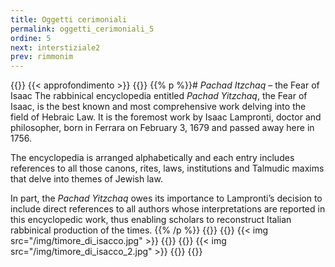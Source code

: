 ```yaml
---
title: Oggetti cerimoniali
permalink: oggetti_cerimoniali_5
ordine: 5
next: interstiziale2
prev: rimmonim
---
```

{{<row class="approfondimento">}}
{{< approfondimento >}}
{{<column1>}}
{{% p %}}# *Pachad Itzchaq* – the Fear of Isaac
The rabbinical encyclopedia entitled *Pachad Yitzchaq*, the Fear of Isaac, is the best known and most comprehensive work delving into the field of Hebraic Law.
It is the foremost work by Isaac Lampronti, doctor and philosopher, born in Ferrara on February 3, 1679 and passed away here in 1756.

The encyclopedia is arranged alphabetically and each entry includes references to all those canons, rites, laws, institutions and Talmudic maxims that delve
into themes of Jewish law.

In part, the *Pachad Yitzchaq* owes its importance to Lampronti’s decision to include direct references to all authors whose interpretations are reported in this
encyclopedic work, thus enabling scholars to reconstruct Italian rabbinical production of the times.
{{% /p %}}
{{</column1>}}
{{<column>}}
{{< img src="/img/timore_di_isacco.jpg" >}}
{{</column>}}
{{<column>}}
{{< img src="/img/timore_di_isacco_2.jpg" >}}
{{</column>}}
{{</row>}}